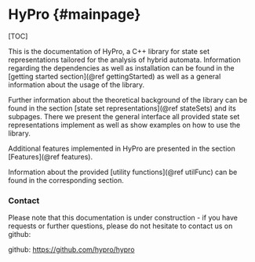HyPro {#mainpage}
==========

[TOC]

This is the documentation of HyPro, a C++ library for state set representations tailored for the analysis of hybrid automata. Information regarding the dependencies as well as installation can be found in the [getting started section](@ref gettingStarted) as well as a general information about the usage of the library.

Further information about the theoretical background of the library can be found in the section [state set representations](@ref stateSets) and its subpages. There we present the general interface all provided state set representations implement as well as show examples on how to use the library.

Additional features implemented in HyPro are presented in the section [Features](@ref features).

Information about the provided [utility functions](@ref utilFunc) can be found in the corresponding section.

### Contact

Please note that this documentation is under construction - if you have requests or further questions, please do not hesitate to contact us on github:

github: https://github.com/hypro/hypro
